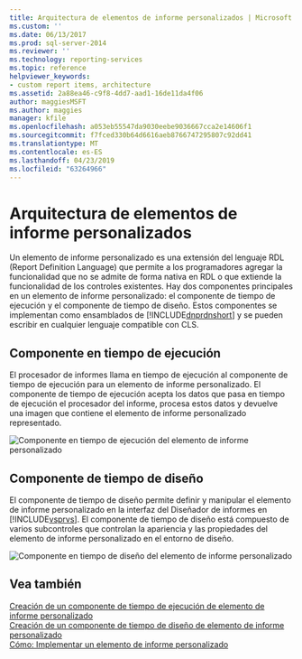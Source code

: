 ```yaml
---
title: Arquitectura de elementos de informe personalizados | Microsoft Docs
ms.custom: ''
ms.date: 06/13/2017
ms.prod: sql-server-2014
ms.reviewer: ''
ms.technology: reporting-services
ms.topic: reference
helpviewer_keywords:
- custom report items, architecture
ms.assetid: 2a88ea46-c9f8-4dd7-aad1-16de11da4f06
author: maggiesMSFT
ms.author: maggies
manager: kfile
ms.openlocfilehash: a053eb55547da9030eebe9036667cca2e14606f1
ms.sourcegitcommit: f7fced330b64d6616aeb8766747295807c92dd41
ms.translationtype: MT
ms.contentlocale: es-ES
ms.lasthandoff: 04/23/2019
ms.locfileid: "63264966"
---
```

# <a name="custom-report-item-architecture"></a>Arquitectura de elementos de informe personalizados
  Un elemento de informe personalizado es una extensión del lenguaje RDL (Report Definition Language) que permite a los programadores agregar la funcionalidad que no se admite de forma nativa en RDL o que extiende la funcionalidad de los controles existentes. Hay dos componentes principales en un elemento de informe personalizado: el componente de tiempo de ejecución y el componente de tiempo de diseño. Estos componentes se implementan como ensamblados de [!INCLUDE[dnprdnshort](../../includes/dnprdnshort-md.md)] y se pueden escribir en cualquier lenguaje compatible con CLS.  
  
## <a name="the-run-time-component"></a>Componente en tiempo de ejecución  
 El procesador de informes llama en tiempo de ejecución al componente de tiempo de ejecución para un elemento de informe personalizado. El componente de tiempo de ejecución acepta los datos que pasa en tiempo de ejecución el procesador del informe, procesa estos datos y devuelve una imagen que contiene el elemento de informe personalizado representado.  
  
 ![Componente en tiempo de ejecución del elemento de informe personalizado](../../../2014/reporting-services/media/customreportitemrun-timecomponentarchitecture.gif "Componente en tiempo de ejecución del elemento de informe personalizado")  
  
## <a name="the-design-time-component"></a>Componente de tiempo de diseño  
 El componente de tiempo de diseño permite definir y manipular el elemento de informe personalizado en la interfaz del Diseñador de informes en [!INCLUDE[vsprvs](../../includes/vsprvs-md.md)]. El componente de tiempo de diseño está compuesto de varios subcontroles que controlan la apariencia y las propiedades del elemento de informe personalizado en el entorno de diseño.  
  
 ![Componente en tiempo de diseño del elemento de informe personalizado](../../../2014/reporting-services/media/customreportitemdesign-timecomponentarchitecture.gif "Componente en tiempo de diseño del elemento de informe personalizado")  
  
## <a name="see-also"></a>Vea también  
 [Creación de un componente de tiempo de ejecución de elemento de informe personalizado](../custom-report-items/creating-a-custom-report-item-run-time-component.md)   
 [Creación de un componente de tiempo de diseño de elemento de informe personalizado](../custom-report-items/creating-a-custom-report-item-design-time-component.md)   
 [Cómo: Implementar un elemento de informe personalizado](../custom-report-items/how-to-deploy-a-custom-report-item.md)  
  
  
